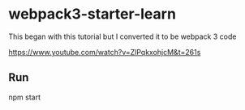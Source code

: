 # webpack3-starter-learn

This began with  this tutorial but I converted it to be webpack 3 code

https://www.youtube.com/watch?v=ZlPqkxohjcM&t=261s

## Run
npm start